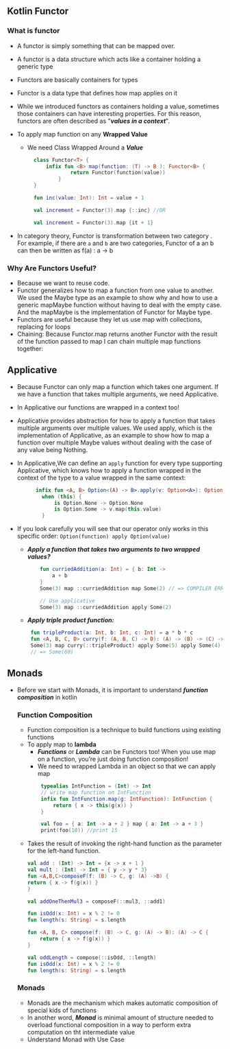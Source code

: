 ## Kotlin Functor

### What is functor
 - A functor is simply something that can be mapped over.
 - A functor is a data structure which acts like a container holding a generic type
 - Functors are basically containers for types
 - Functor is a data type that defines how map applies on it
 - While we introduced functors as containers holding a value, sometimes those containers can have interesting properties. For this reason, functors are often described as "***values in a context***".

 - To apply map function on any **Wrapped Value** 
    - We need  Class Wrapped Around a ***Value***
        ```kotlin
          class Functor<T> {
              infix fun <B> map(function: (T) -> B ): Functor<B> {
                      return Functor(function(value))
                  }
          }   
      
          fun inc(value: Int): Int = value + 1
      
          val increment = Functor(3).map {::inc} //OR
      
          val increment = Functor(3).map {it + 1}
      
        ```
 - In category theory,  Functor is transformation between two category . For example, if there are `a` and `b` are two categories, Functor of a an b can then be written as f(a) : a -> b

### Why Are Functors Useful?
 - Because we want to reuse code.
 - Functor generalizes how to map a function from one value to another. We used the Maybe type as an example to show why and how to use a generic mapMaybe function without having to deal with the empty case. And the mapMaybe is the implementation of Functor for Maybe type.
 - Functors are useful because they let us use map with collections, replacing for loops
 - Chaining: Because Functor.map returns another Functor with the result of the function passed to map I can chain multiple map functions together:

## Applicative
- Because Functor can only map a function which takes one argument. If we have a function that takes multiple arguments, we need Applicative.
- In Applicative our functions are wrapped in a context too!
- Applicative provides abstraction for how to apply a function that takes multiple arguments over multiple values. We used apply, which is the implementation of Applicative, as an example to show how to map a function over multiple Maybe values without dealing with the case of any value being Nothing.
- In Applicative,We can define an ```apply``` function for every type supporting Applicative, which knows how to apply a function wrapped in the context of the type to a value wrapped in the same context:

    ```kotlin
          infix fun <A, B> Option<(A) -> B>.apply(v: Option<A>): Option<B> =
            when (this) {
                is Option.None -> Option.None
                is Option.Some -> v.map(this.value)
            }
    ```
 -  If you look carefully you will see that our operator only works in this specific order: ```Option(function) apply Option(value)```
    - ***Apply a function that takes two arguments to two wrapped values?***
        ```kotlin
            fun curriedAddition(a: Int) = { b: Int ->
                a + b
            }
            Some(3) map ::curriedAddition map Some(2) // => COMPILER ERROR
        
            // Use applicative
            Some(3) map ::curriedAddition apply Some(2)
        ```
    
    - ***Apply triple product function:***
    
         ```kotlin
          fun tripleProduct(a: Int, b: Int, c: Int) = a * b * c
          fun <A, B, C, D> curry(f: (A, B, C) -> D): (A) -> (B) -> (C) -> D = { a -> { b -> { c -> f(a, b, c) } } }
          Some(3) map curry(::tripleProduct) apply Some(5) apply Some(4)
          // => Some(60)
        ```
## Monads
- Before we start with Monads, it is important to understand ***function composition*** in kotlin
  ### Function Composition
    - Function composition is a technique to build functions using existing functions
    - To apply map to **lambda**
        - ***Functions*** or ***Lambda*** can be Functors too! When you use map on a function, you’re just doing function composition!
        - We need to wrapped Lambda in an object so that we can apply map
            ```kotlin
             typealias IntFunction = (Int) -> Int
             // write map function on IntFunction
             infix fun IntFunction.map(g: IntFunction): IntFunction {
                 return { x -> this(g(x)) }
             }
           
             val foo = { a: Int -> a + 2 } map { a: Int -> a + 3 }
             print(foo(10)) //print 15
            ```
    - Takes the result of invoking the right-hand function as the parameter for the left-hand function.
        ```kotlin
      val add : (Int) -> Int = {x -> x + 1 }
      val mult : (Int) -> Int = { y -> y * 3}
      fun <A,B,C>composeF(f: (B) -> C, g: (A) ->B) {
        return { x -> f(g(x)) }
      }
      
      val addOneThenMul3 = composeF(::mul3, ::add1)
      
        fun isOdd(x: Int) = x % 2 != 0
        fun length(s: String) = s.length
        
        fun <A, B, C> compose(f: (B) -> C, g: (A) -> B): (A) -> C {
            return { x -> f(g(x)) }
        }
      
       val oddLength = compose(::isOdd, ::length)
       fun isOdd(x: Int) = x % 2 != 0
       fun length(s: String) = s.length
      
        ```
  ### Monads
  - Monads are the mechanism which makes automatic composition of special kids of functions
  - In another word, ***Monad*** is minimal amount of structure needed to overload functional composition in a way to perform extra computation on tht intermediate value 
  - Understand Monad with Use Case
  